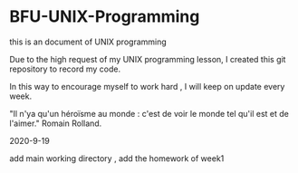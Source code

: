 # BFU-UNIX-Programming
this is an document of UNIX programming 

Due to the high request of my UNIX programming lesson, I created this git repository to record my code.

In this way to encourage myself to work hard , I will keep on update every week.
 
"Il n'ya qu'un héroïsme au monde : c'est de voir le monde tel qu'il est et de l'aimer." Romain Rolland.

2020-9-19

add main working directory , add the homework of week1
